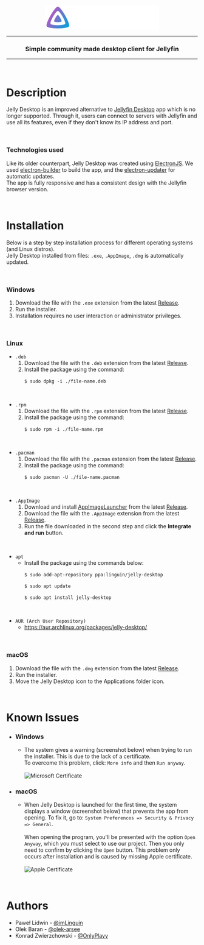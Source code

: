 <p align="center"><img src="images/logo.svg" width="300"></p>

---

<h3 align="center">Simple community made desktop client for Jellyfin</h3>

---

<br>

# **Description**

Jelly Desktop is an improved alternative to [Jellyfin Desktop](https://github.com/jellyfin-archive/jellyfin-desktop) app which is no longer supported. Through it, users can connect to servers with Jellyfin and use all its features, even if they don't know its IP address and port.

<br>

### **Technologies used**
Like its older counterpart, Jelly Desktop was created using [ElectronJS](https://www.electronjs.org/). We used [electron-builder](https://www.npmjs.com/package/electron-builder) to build the app, and the [electron-updater](https://www.npmjs.com/package/electron-updater) for automatic updates.
<br>
The app is fully responsive and has a consistent design with the Jellyfin browser version.

<br>

# **Installation**

Below is a step by step installation process for different operating systems (and Linux distros). <br>
Jelly Desktop installed from files: `.exe`, `.AppImage`, `.dmg` is automatically updated.

<br>

### **Windows**
1. Download the file with the `.exe` extension from the latest [Release](https://github.com/imLinguin/jelly-desktop/releases/latest).
2. Run the installer.
3. Installation requires no user interaction or administrator privileges.

<br>

### **Linux**
- `.deb`
  1. Download the file with the `.deb` extension from the latest [Release](https://github.com/imLinguin/jelly-desktop/releases/latest).
  2. Install the package using the command:
     ```
     $ sudo dpkg -i ./file-name.deb
     ```

<br>

- `.rpm`
  1. Download the file with the `.rpm` extension from the latest [Release](https://github.com/imLinguin/jelly-desktop/releases/latest).
  2. Install the package using the command:
     ```
     $ sudo rpm -i ./file-name.rpm
     ```

<br>

- `.pacman`
  1. Download the file with the `.pacman` extension from the latest [Release](https://github.com/imLinguin/jelly-desktop/releases/latest).
  2. Install the package using the command:
     ```
     $ sudo pacman -U ./file-name.pacman
     ```

<br>

- `.AppImage`
  1. Download and install [AppImageLauncher](https://github.com/TheAssassin/AppImageLauncher) from the latest [Release](https://github.com/TheAssassin/AppImageLauncher/releases/latest).
  2. Download the file with the `.AppImage` extension from the latest [Release](https://github.com/imLinguin/jelly-desktop/releases/latest).
  3. Run the file downloaded in the second step and click the **Integrate and run** button.

<br>

- `apt`
  - Install the package using the commands below:
     ```
     $ sudo add-apt-repository ppa:linguin/jelly-desktop
     ```
     ```
     $ sudo apt update
     ```
     ```
     $ sudo apt install jelly-desktop
     ```

<br>

- `AUR (Arch User Repository)`
  - https://aur.archlinux.org/packages/jelly-desktop/

<br>

### **macOS**
1. Download the file with the `.dmg` extension from the latest [Release](https://github.com/imLinguin/jelly-desktop/releases/latest).
2. Run the installer.
3. Move the Jelly Desktop icon to the Applications folder icon.

<br>

# **Known Issues**
- ### **Windows**
  - The system gives a warning (screenshot below) when trying to run the installer. This is due to the lack of a certificate.
    <br>
    To overcome this problem, click: `More info` and then `Run anyway`. <br><br>
    ![Microsoft Certificate](https://user-images.githubusercontent.com/74045117/129968736-fa7d7e55-2cbc-4f4b-a383-fc304851c877.png)

- ### **macOS**
  - When Jelly Desktop is launched for the first time, the system displays a window (screenshot below) that prevents the app from opening. To fix it, go to: `System Preferences => Security & Privacy => General`. <br><br>
    When opening the program, you'll be presented with the option `Open Anyway`, which you must select to use our project. Then you only need to confirm by clicking the `Open` button. This problem only occurs after installation and is caused by missing Apple certificate. <br><br>
    ![Apple Certificate](https://user-images.githubusercontent.com/74045117/129964298-31f34cd3-1e09-491e-9fc0-5f50db0b0527.png)

<br>

# **Authors**
- Paweł Lidwin - [@imLinguin](https://github.com/imLinguin)
- Olek Baran - [@olek-arsee](https://github.com/olek-arsee)
- Konrad Zwierzchowski - [@OnlyPlayy](https://github.com/OnlyPlayy)
